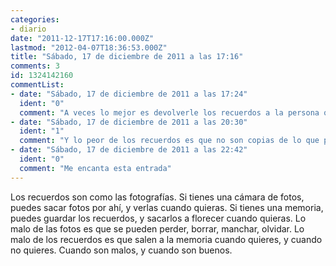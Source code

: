 ```yaml
---
categories:
- diario
date: "2011-12-17T17:16:00.000Z"
lastmod: "2012-04-07T18:36:53.000Z"
title: "Sábado, 17 de diciembre de 2011 a las 17:16"
comments: 3
id: 1324142160
commentList:
- date: "Sábado, 17 de diciembre de 2011 a las 17:24"
  ident: "0"
  comment: "A veces lo mejor es devolverle los recuerdos a la persona que no quieres recordar. Y que se aguante con ellos."
- date: "Sábado, 17 de diciembre de 2011 a las 20:30"
  ident: "1"
  comment: "Y lo peor de los recuerdos es que no son copias de lo que paso. Son recuerdos de lo que paso, y eso lo cambia todo"
- date: "Sábado, 17 de diciembre de 2011 a las 22:42"
  ident: "0"
  comment: "Me encanta esta entrada"
---
```


Los recuerdos son como las fotografías. Si tienes una cámara de fotos, puedes sacar fotos por ahí, y verlas cuando quieras. Si tienes una memoria, puedes guardar los recuerdos, y sacarlos a florecer cuando quieras. Lo malo de las fotos es que se pueden perder, borrar, manchar, olvidar. Lo malo de los recuerdos es que salen a la memoria cuando quieres, y cuando no quieres. Cuando son malos, y cuando son buenos.